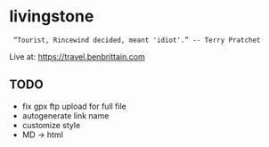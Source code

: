 # livingstone

``` “Tourist, Rincewind decided, meant 'idiot'.” -- Terry Pratchet```

Live at: https://travel.benbrittain.com


TODO
-----
* fix gpx ftp upload for full file
* autogenerate link name
* customize style
* MD -> html
